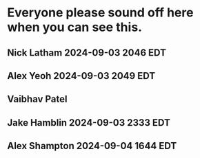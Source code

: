 # Everyone please sound off here when you can see this.
## Nick Latham 2024-09-03 2046 EDT
## Alex Yeoh 2024-09-03 2049 EDT
## Vaibhav Patel 
## Jake Hamblin 2024-09-03 2333 EDT
## Alex Shampton 2024-09-04 1644 EDT
